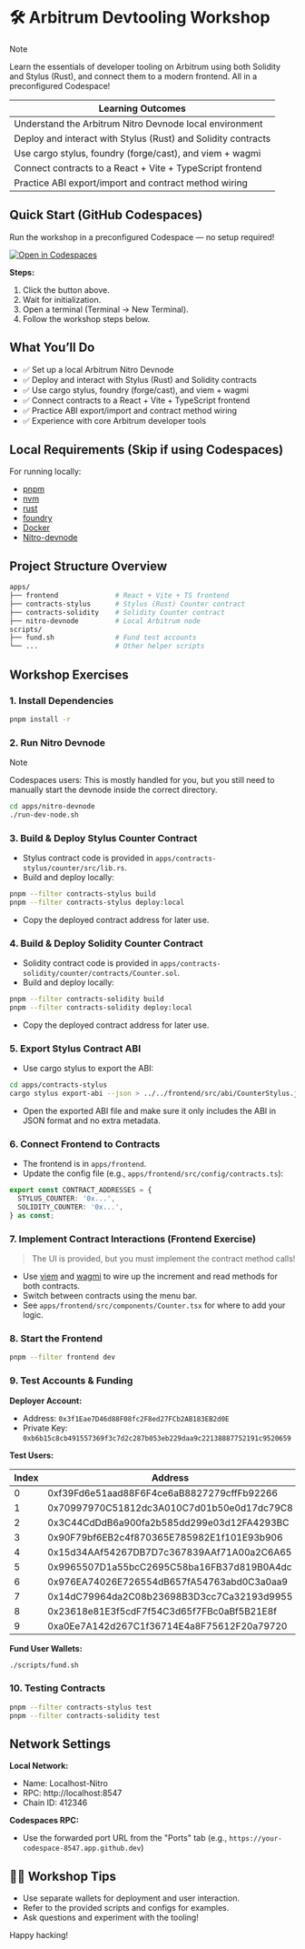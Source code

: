 # 🛠️ Arbitrum Devtooling Workshop

> [!NOTE]
> Learn the essentials of developer tooling on Arbitrum using both Solidity and Stylus (Rust), and connect them to a modern frontend. All in a preconfigured Codespace!

| Learning Outcomes |
|---|
| Understand the Arbitrum Nitro Devnode local environment |
| Deploy and interact with Stylus (Rust) and Solidity contracts |
| Use cargo stylus, foundry (forge/cast), and viem + wagmi |
| Connect contracts to a React + Vite + TypeScript frontend |
| Practice ABI export/import and contract method wiring |

## Quick Start (GitHub Codespaces)

Run the workshop in a preconfigured Codespace — no setup required!

[![Open in Codespaces](https://img.shields.io/badge/Open%20in-GitHub%20Codespaces-blue?logo=github&logoColor=white&style=for-the-badge)](https://codespaces.new/hummusonrails/arbitrum-devtooling-workshop)

**Steps:**
1. Click the button above.
2. Wait for initialization.
3. Open a terminal (Terminal → New Terminal).
4. Follow the workshop steps below.

## What You’ll Do

- ✅ Set up a local Arbitrum Nitro Devnode
- ✅ Deploy and interact with Stylus (Rust) and Solidity contracts
- ✅ Use cargo stylus, foundry (forge/cast), and viem + wagmi
- ✅ Connect contracts to a React + Vite + TypeScript frontend
- ✅ Practice ABI export/import and contract method wiring
- ✅ Experience with core Arbitrum developer tools

## Local Requirements (Skip if using Codespaces)

For running locally:
- [pnpm](https://pnpm.io/installation)
- [nvm](https://github.com/nvm-sh/nvm#installing-and-updating)
- [rust](https://rustup.rs/)
- [foundry](https://book.getfoundry.sh/getting-started/installation)
- [Docker](https://www.docker.com/products/docker-desktop/)
- [Nitro-devnode](https://github.com/OffchainLabs/nitro-devnode?tab=readme-ov-file#usage)

## Project Structure Overview

```bash
apps/
├── frontend              # React + Vite + TS frontend
├── contracts-stylus      # Stylus (Rust) Counter contract
├── contracts-solidity    # Solidity Counter contract
├── nitro-devnode         # Local Arbitrum node
scripts/
├── fund.sh               # Fund test accounts
└── ...                   # Other helper scripts
```

## Workshop Exercises

### 1. Install Dependencies

```bash
pnpm install -r
```

### 2. Run Nitro Devnode

> [!NOTE]
> Codespaces users: This is mostly handled for you, but you still need to manually start the devnode inside the correct directory.

```bash
cd apps/nitro-devnode
./run-dev-node.sh
```

### 3. Build & Deploy Stylus Counter Contract

* Stylus contract code is provided in `apps/contracts-stylus/counter/src/lib.rs`.
* Build and deploy locally:

```bash
pnpm --filter contracts-stylus build
pnpm --filter contracts-stylus deploy:local
```
* Copy the deployed contract address for later use.

### 4. Build & Deploy Solidity Counter Contract

* Solidity contract code is provided in `apps/contracts-solidity/counter/contracts/Counter.sol`.
* Build and deploy locally:

```bash
pnpm --filter contracts-solidity build
pnpm --filter contracts-solidity deploy:local
```
* Copy the deployed contract address for later use.

### 5. Export Stylus Contract ABI

* Use cargo stylus to export the ABI:

```bash
cd apps/contracts-stylus
cargo stylus export-abi --json > ../../frontend/src/abi/CounterStylus.json
```

* Open the exported ABI file and make sure it only includes the ABI in JSON format and no extra metadata.

### 6. Connect Frontend to Contracts

* The frontend is in `apps/frontend`.
* Update the config file (e.g., `apps/frontend/src/config/contracts.ts`):

```ts
export const CONTRACT_ADDRESSES = {
  STYLUS_COUNTER: '0x...',
  SOLIDITY_COUNTER: '0x...',
} as const;
```

### 7. Implement Contract Interactions (Frontend Exercise)

> The UI is provided, but you must implement the contract method calls!

- Use [viem](https://viem.sh/) and [wagmi](https://wagmi.sh/) to wire up the increment and read methods for both contracts.
- Switch between contracts using the menu bar.
- See `apps/frontend/src/components/Counter.tsx` for where to add your logic.

### 8. Start the Frontend

```bash
pnpm --filter frontend dev
```

### 9. Test Accounts & Funding

**Deployer Account:**
* Address: `0x3f1Eae7D46d88F08fc2F8ed27FCb2AB183EB2d0E`
* Private Key: `0xb6b15c8cb491557369f3c7d2c287b053eb229daa9c22138887752191c9520659`

**Test Users:**

| Index  | Address | Private Key |
| ------------- | ------------- | ----------- |
| 0  | 0xf39Fd6e51aad88F6F4ce6aB8827279cffFb92266 | 0xac0974bec39a17e36ba4a6b4d238ff944bacb478cbed5efcae784d7bf4f2ff80 |
| 1  | 0x70997970C51812dc3A010C7d01b50e0d17dc79C8 | 0x59c6995e998f97a5a0044966f0945389dc9e86dae88c7a8412f4603b6b78690d |
| 2  | 0x3C44CdDdB6a900fa2b585dd299e03d12FA4293BC | 0x5de4111afa1a4b94908f83103eb1f1706367c2e68ca870fc3fb9a804cdab365a |
| 3  | 0x90F79bf6EB2c4f870365E785982E1f101E93b906 | 0x7c852118294e51e653712a81e05800f419141751be58f605c371e15141b007a6 |
| 4  | 0x15d34AAf54267DB7D7c367839AAf71A00a2C6A65 | 0x47e179ec197488593b187f80a00eb0da91f1b9d0b13f8733639f19c30a34926a |
| 5  | 0x9965507D1a55bcC2695C58ba16FB37d819B0A4dc | 0x8b3a350cf5c34c9194ca85829a2df0ec3153be0318b5e2d3348e872092edffba |
| 6  | 0x976EA74026E726554dB657fA54763abd0C3a0aa9 | 0x92db14e403b83dfe3df233f83dfa3a0d7096f21ca9b0d6d6b8d88b2b4ec1564e |
| 7  | 0x14dC79964da2C08b23698B3D3cc7Ca32193d9955 | 0x4bbbf85ce3377467afe5d46f804f221813b2bb87f24d81f60f1fcdbf7cbf4356 |
| 8  | 0x23618e81E3f5cdF7f54C3d65f7FBc0aBf5B21E8f | 0xdbda1821b80551c9d65939329250298aa3472ba22feea921c0cf5d620ea67b97 |
| 9  | 0xa0Ee7A142d267C1f36714E4a8F75612F20a79720 | 0x2a871d0798f97d79848a013d4936a73bf4cc922c825d33c1cf7073dff6d409c6 |

**Fund User Wallets:**

```bash
./scripts/fund.sh
```

### 10. Testing Contracts

```bash
pnpm --filter contracts-stylus test
pnpm --filter contracts-solidity test
```

## Network Settings

**Local Network:**
- Name: Localhost-Nitro
- RPC: http://localhost:8547
- Chain ID: 412346

**Codespaces RPC:**
- Use the forwarded port URL from the "Ports" tab (e.g., `https://your-codespace-8547.app.github.dev`)

## 🧑‍💻 Workshop Tips

- Use separate wallets for deployment and user interaction.
- Refer to the provided scripts and configs for examples.
- Ask questions and experiment with the tooling!

Happy hacking!
